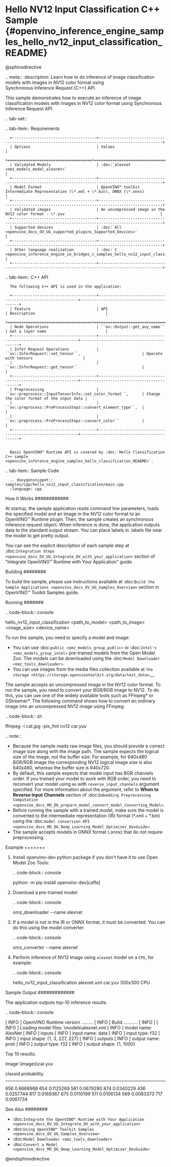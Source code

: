 # Hello NV12 Input Classification C++ Sample {#openvino_inference_engine_samples_hello_nv12_input_classification_README}

@sphinxdirective

.. meta::
   :description: Learn how to do inference of image 
                 classification models with images in NV12 color format using  
                 Synchronous Inference Request (C++) API.


This sample demonstrates how to execute an inference of image classification models with images in NV12 color format using Synchronous Inference Request API.

.. tab-set::

   .. tab-item:: Requirements 

      +-------------------------------------+--------------------------------------------------------------------------------------------------+
      | Options                             | Values                                                                                           |
      +=====================================+==================================================================================================+
      | Validated Models                    | :doc:`alexnet <omz_models_model_alexnet>`                                                        |
      +-------------------------------------+--------------------------------------------------------------------------------------------------+
      | Model Format                        | OpenVINO™ toolkit Intermediate Representation (\*.xml + \*.bin), ONNX (\*.onnx)                  |
      +-------------------------------------+--------------------------------------------------------------------------------------------------+
      | Validated images                    | An uncompressed image in the NV12 color format - \*.yuv                                          |
      +-------------------------------------+--------------------------------------------------------------------------------------------------+
      | Supported devices                   | :doc:`All <openvino_docs_OV_UG_supported_plugins_Supported_Devices>`                             |
      +-------------------------------------+--------------------------------------------------------------------------------------------------+
      | Other language realization          | :doc:`C <openvino_inference_engine_ie_bridges_c_samples_hello_nv12_input_classification_README>` |
      +-------------------------------------+--------------------------------------------------------------------------------------------------+

   .. tab-item:: C++ API 

      The following C++ API is used in the application:

      +-------------------------------------+-------------------------------------------------------------+-------------------------------------------+
      | Feature                             | API                                                         | Description                               |
      +=====================================+=============================================================+===========================================+
      | Node Operations                     | ``ov::Output::get_any_name``                                | Get a layer name                          |
      +-------------------------------------+-------------------------------------------------------------+-------------------------------------------+
      | Infer Request Operations            | ``ov::InferRequest::set_tensor``,                           | Operate with tensors                      |
      |                                     | ``ov::InferRequest::get_tensor``                            |                                           |
      +-------------------------------------+-------------------------------------------------------------+-------------------------------------------+
      | Preprocessing                       | ``ov::preprocess::InputTensorInfo::set_color_format``,      | Change the color format of the input data |
      |                                     | ``ov::preprocess::PreProcessSteps::convert_element_type``,  |                                           |
      |                                     | ``ov::preprocess::PreProcessSteps::convert_color``          |                                           |
      +-------------------------------------+-------------------------------------------------------------+-------------------------------------------+


      Basic OpenVINO™ Runtime API is covered by :doc:`Hello Classification C++ sample <openvino_inference_engine_samples_hello_classification_README>`.

   .. tab-item:: Sample Code
   
      .. doxygensnippet:: samples/cpp/hello_nv12_input_classification/main.cpp  
      :language: cpp

How It Works
############

At startup, the sample application reads command line parameters, loads the specified model and an image in the NV12 color format to an OpenVINO™ Runtime plugin. Then, the sample creates an synchronous inference request object. When inference is done, the application outputs data to the standard output stream. You can place labels in .labels file near the model to get pretty output.

You can see the explicit description of each sample step at :doc:`Integration Steps <openvino_docs_OV_UG_Integrate_OV_with_your_application>` section of "Integrate OpenVINO™ Runtime with Your Application" guide.

Building
########

To build the sample, please use instructions available at :doc:`Build the Sample Applications <openvino_docs_OV_UG_Samples_Overview>` section in OpenVINO™ Toolkit Samples guide.

Running
#######

.. code-block:: console
   
   hello_nv12_input_classification <path_to_model> <path_to_image> <image_size> <device_name>

To run the sample, you need to specify a model and image:

- You can use :doc:`public <omz_models_group_public>` or :doc:`Intel's <omz_models_group_intel>` pre-trained models from the Open Model Zoo. The models can be downloaded using the :doc:`Model Downloader <omz_tools_downloader>`.
- You can use images from the media files collection available at `the storage <https://storage.openvinotoolkit.org/data/test_data>`__.

The sample accepts an uncompressed image in the NV12 color format. To run the sample, you need to convert your BGR/RGB image to NV12. To do this, you can use one of the widely available tools such as FFmpeg\* or GStreamer\*. The following command shows how to convert an ordinary image into an uncompressed NV12 image using FFmpeg:

.. code-block:: sh
   
   ffmpeg -i cat.jpg -pix_fmt nv12 car.yuv


.. note::
  
   - Because the sample reads raw image files, you should provide a correct image size along with the image path. The sample expects the logical size of the image, not the buffer size. For example, for 640x480 BGR/RGB image the corresponding NV12 logical image size is also 640x480, whereas the buffer size is 640x720.
   - By default, this sample expects that model input has BGR channels order. If you trained your model to work with RGB order, you need to reconvert your model using ``mo`` with ``reverse_input_channels`` argument specified. For more information about the argument, refer to **When to Reverse Input Channels** section of :doc:`Embedding Preprocessing Computation <openvino_docs_MO_DG_prepare_model_convert_model_Converting_Model>`.
   - Before running the sample with a trained model, make sure the model is converted to the intermediate representation (IR) format (\*.xml + \*.bin) using the :doc:`model conversion API <openvino_docs_MO_DG_Deep_Learning_Model_Optimizer_DevGuide>`.
   - The sample accepts models in ONNX format (.onnx) that do not require preprocessing.

Example
+++++++

1. Install openvino-dev python package if you don't have it to use Open Model Zoo Tools:
   
   .. code-block:: console
      
      python -m pip install openvino-dev[caffe]

2. Download a pre-trained model:

   .. code-block:: console
      
      omz_downloader --name alexnet

3. If a model is not in the IR or ONNX format, it must be converted. You can do this using the model converter:
   
   .. code-block:: console
      
      omz_converter --name alexnet

4. Perform inference of NV12 image using ``alexnet`` model on a ``CPU``, for example:
   
   .. code-block:: console
      
      hello_nv12_input_classification alexnet.xml car.yuv 300x300 CPU


Sample Output
#############

The application outputs top-10 inference results.

.. code-block:: console
   
   [ INFO ] OpenVINO Runtime version ......... <version>
   [ INFO ] Build ........... <build>
   [ INFO ]
   [ INFO ] Loading model files: \models\alexnet.xml
   [ INFO ] model name: AlexNet
   [ INFO ]     inputs
   [ INFO ]         input name: data
   [ INFO ]         input type: f32
   [ INFO ]         input shape: {1, 3, 227, 227}
   [ INFO ]     outputs
   [ INFO ]         output name: prob
   [ INFO ]         output type: f32
   [ INFO ]         output shape: {1, 1000}
   
   Top 10 results:
   
   Image \images\car.yuv
   
   classid probability
   ------- -----------
   656     0.6668988
   654     0.1125269
   581     0.0679280
   874     0.0340229
   436     0.0257744
   817     0.0169367
   675     0.0110199
   511     0.0106134
   569     0.0083373
   717     0.0061734


See Also
########

- :doc:`Integrate the OpenVINO™ Runtime with Your Application <openvino_docs_OV_UG_Integrate_OV_with_your_application>`
- :doc:`Using OpenVINO™ Toolkit Samples <openvino_docs_OV_UG_Samples_Overview>`
- :doc:`Model Downloader <omz_tools_downloader>`
- :doc:`Convert a Model <openvino_docs_MO_DG_Deep_Learning_Model_Optimizer_DevGuide>`

@endsphinxdirective

